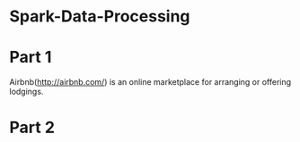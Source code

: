 # Spark-Data-Processing

# Part 1

Airbnb(http://airbnb.com/) is an online marketplace for arranging or offering lodgings.

# Part 2
